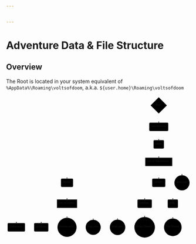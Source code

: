 ```yaml
---


---
```


<h1 id="adventure-data--file-structure">Adventure Data &amp; File Structure</h1>
<h2 id="overview">Overview</h2>
<p>The Root is located in your system equivalent of <code>%AppData%\Roaming\voltsofdoom</code>, a.k.a. <code>${user.home}\Roaming\voltsofdoom</code></p>
<div class="mermaid"><svg xmlns="http://www.w3.org/2000/svg" id="mermaid-svg-Ux3t3HMw4zSdDAmV" width="100%" style="max-width: 1014.94921875px;" viewBox="0 0 1014.94921875 785.2312469482422"><g transform="translate(-12, -12)"><g class="output"><g class="clusters"></g><g class="edgePaths"><g class="edgePath" style="opacity: 1;"><path class="path" d="M850.29296875,109.82499847412086L849.79296875,134.3249969482422L849.79296875,159.3249969482422" marker-end="url(#arrowhead34711)" style="fill:none"></path><defs><marker id="arrowhead34711" viewBox="0 0 10 10" refX="9" refY="5" markerUnits="strokeWidth" markerWidth="8" markerHeight="6" orient="auto"><path d="M 0 0 L 10 5 L 0 10 z" class="arrowheadPath" style="stroke-width: 1; stroke-dasharray: 1, 0;"></path></marker></defs></g><g class="edgePath" style="opacity: 1;"><path class="path" d="M849.79296875,205.3249969482422L849.79296875,230.3249969482422L849.79296875,255.3249969482422" marker-end="url(#arrowhead34712)" style="fill:none"></path><defs><marker id="arrowhead34712" viewBox="0 0 10 10" refX="9" refY="5" markerUnits="strokeWidth" markerWidth="8" markerHeight="6" orient="auto"><path d="M 0 0 L 10 5 L 0 10 z" class="arrowheadPath" style="stroke-width: 1; stroke-dasharray: 1, 0;"></path></marker></defs></g><g class="edgePath" style="opacity: 1;"><path class="path" d="M849.79296875,301.3249969482422L849.79296875,326.3249969482422L849.79296875,351.3249969482422" marker-end="url(#arrowhead34713)" style="fill:none"></path><defs><marker id="arrowhead34713" viewBox="0 0 10 10" refX="9" refY="5" markerUnits="strokeWidth" markerWidth="8" markerHeight="6" orient="auto"><path d="M 0 0 L 10 5 L 0 10 z" class="arrowheadPath" style="stroke-width: 1; stroke-dasharray: 1, 0;"></path></marker></defs></g><g class="edgePath" style="opacity: 1;"><path class="path" d="M775.76953125,381.37993330955175L346.15625,422.3249969482422L346.15625,465.9031219482422" marker-end="url(#arrowhead34714)" style="fill:none"></path><defs><marker id="arrowhead34714" viewBox="0 0 10 10" refX="9" refY="5" markerUnits="strokeWidth" markerWidth="8" markerHeight="6" orient="auto"><path d="M 0 0 L 10 5 L 0 10 z" class="arrowheadPath" style="stroke-width: 1; stroke-dasharray: 1, 0;"></path></marker></defs></g><g class="edgePath" style="opacity: 1;"><path class="path" d="M849.79296875,397.3249969482422L849.79296875,422.3249969482422L849.79296875,465.9031219482422" marker-end="url(#arrowhead34715)" style="fill:none"></path><defs><marker id="arrowhead34715" viewBox="0 0 10 10" refX="9" refY="5" markerUnits="strokeWidth" markerWidth="8" markerHeight="6" orient="auto"><path d="M 0 0 L 10 5 L 0 10 z" class="arrowheadPath" style="stroke-width: 1; stroke-dasharray: 1, 0;"></path></marker></defs></g><g class="edgePath" style="opacity: 1;"><path class="path" d="M910.9241536458334,397.3249969482422L977.37109375,422.3249969482422L977.37109375,447.3249969482422" marker-end="url(#arrowhead34716)" style="fill:none"></path><defs><marker id="arrowhead34716" viewBox="0 0 10 10" refX="9" refY="5" markerUnits="strokeWidth" markerWidth="8" markerHeight="6" orient="auto"><path d="M 0 0 L 10 5 L 0 10 z" class="arrowheadPath" style="stroke-width: 1; stroke-dasharray: 1, 0;"></path></marker></defs></g><g class="edgePath" style="opacity: 1;"><path class="path" d="M823.0806359642689,511.9031219482422L772.46875,555.4812469482422L772.46875,580.4812469482422" marker-end="url(#arrowhead34717)" style="fill:none"></path><defs><marker id="arrowhead34717" viewBox="0 0 10 10" refX="9" refY="5" markerUnits="strokeWidth" markerWidth="8" markerHeight="6" orient="auto"><path d="M 0 0 L 10 5 L 0 10 z" class="arrowheadPath" style="stroke-width: 1; stroke-dasharray: 1, 0;"></path></marker></defs></g><g class="edgePath" style="opacity: 1;"><path class="path" d="M876.5053015357311,511.9031219482422L927.1171875,555.4812469482422L927.1171875,580.4812469482422" marker-end="url(#arrowhead34718)" style="fill:none"></path><defs><marker id="arrowhead34718" viewBox="0 0 10 10" refX="9" refY="5" markerUnits="strokeWidth" markerWidth="8" markerHeight="6" orient="auto"><path d="M 0 0 L 10 5 L 0 10 z" class="arrowheadPath" style="stroke-width: 1; stroke-dasharray: 1, 0;"></path></marker></defs></g><g class="edgePath" style="opacity: 1;"><path class="path" d="M927.1171875,626.4812469482422L927.1171875,651.4812469482422L927.1171875,684.5828094482422" marker-end="url(#arrowhead34719)" style="fill:none"></path><defs><marker id="arrowhead34719" viewBox="0 0 10 10" refX="9" refY="5" markerUnits="strokeWidth" markerWidth="8" markerHeight="6" orient="auto"><path d="M 0 0 L 10 5 L 0 10 z" class="arrowheadPath" style="stroke-width: 1; stroke-dasharray: 1, 0;"></path></marker></defs></g><g class="edgePath" style="opacity: 1;"><path class="path" d="M772.46875,626.4812469482422L772.46875,651.4812469482422L772.46875,676.4812469482422" marker-end="url(#arrowhead34720)" style="fill:none"></path><defs><marker id="arrowhead34720" viewBox="0 0 10 10" refX="9" refY="5" markerUnits="strokeWidth" markerWidth="8" markerHeight="6" orient="auto"><path d="M 0 0 L 10 5 L 0 10 z" class="arrowheadPath" style="stroke-width: 1; stroke-dasharray: 1, 0;"></path></marker></defs></g><g class="edgePath" style="opacity: 1;"><path class="path" d="M346.15625,511.9031219482422L346.15625,555.4812469482422L346.15625,580.4812469482422" marker-end="url(#arrowhead34721)" style="fill:none"></path><defs><marker id="arrowhead34721" viewBox="0 0 10 10" refX="9" refY="5" markerUnits="strokeWidth" markerWidth="8" markerHeight="6" orient="auto"><path d="M 0 0 L 10 5 L 0 10 z" class="arrowheadPath" style="stroke-width: 1; stroke-dasharray: 1, 0;"></path></marker></defs></g><g class="edgePath" style="opacity: 1;"><path class="path" d="M290.8984375,613.00663834042L67.703125,651.4812469482422L67.703125,709.8562469482422" marker-end="url(#arrowhead34722)" style="fill:none"></path><defs><marker id="arrowhead34722" viewBox="0 0 10 10" refX="9" refY="5" markerUnits="strokeWidth" markerWidth="8" markerHeight="6" orient="auto"><path d="M 0 0 L 10 5 L 0 10 z" class="arrowheadPath" style="stroke-width: 1; stroke-dasharray: 1, 0;"></path></marker></defs></g><g class="edgePath" style="opacity: 1;"><path class="path" d="M290.8984375,622.2125021206559L204.5546875,651.4812469482422L204.5546875,709.8562469482422" marker-end="url(#arrowhead34723)" style="fill:none"></path><defs><marker id="arrowhead34723" viewBox="0 0 10 10" refX="9" refY="5" markerUnits="strokeWidth" markerWidth="8" markerHeight="6" orient="auto"><path d="M 0 0 L 10 5 L 0 10 z" class="arrowheadPath" style="stroke-width: 1; stroke-dasharray: 1, 0;"></path></marker></defs></g><g class="edgePath" style="opacity: 1;"><path class="path" d="M346.15625,626.4812469482422L346.15625,651.4812469482422L346.15625,680.4031219482422" marker-end="url(#arrowhead34724)" style="fill:none"></path><defs><marker id="arrowhead34724" viewBox="0 0 10 10" refX="9" refY="5" markerUnits="strokeWidth" markerWidth="8" markerHeight="6" orient="auto"><path d="M 0 0 L 10 5 L 0 10 z" class="arrowheadPath" style="stroke-width: 1; stroke-dasharray: 1, 0;"></path></marker></defs></g><g class="edgePath" style="opacity: 1;"><path class="path" d="M401.4140625,621.9305459374825L489.921875,651.4812469482422L489.921875,691.5437469482422" marker-end="url(#arrowhead34725)" style="fill:none"></path><defs><marker id="arrowhead34725" viewBox="0 0 10 10" refX="9" refY="5" markerUnits="strokeWidth" markerWidth="8" markerHeight="6" orient="auto"><path d="M 0 0 L 10 5 L 0 10 z" class="arrowheadPath" style="stroke-width: 1; stroke-dasharray: 1, 0;"></path></marker></defs></g><g class="edgePath" style="opacity: 1;"><path class="path" d="M401.4140625,613.0390859730444L623.6640625,651.4812469482422L623.6640625,690.4265594482422" marker-end="url(#arrowhead34726)" style="fill:none"></path><defs><marker id="arrowhead34726" viewBox="0 0 10 10" refX="9" refY="5" markerUnits="strokeWidth" markerWidth="8" markerHeight="6" orient="auto"><path d="M 0 0 L 10 5 L 0 10 z" class="arrowheadPath" style="stroke-width: 1; stroke-dasharray: 1, 0;"></path></marker></defs></g></g><g class="edgeLabels"><g class="edgeLabel" transform="" style="opacity: 1;"><g transform="translate(0,0)" class="label"><foreignObject width="0" height="0"><div xmlns="http://www.w3.org/1999/xhtml" style="display: inline-block; white-space: nowrap;"><span class="edgeLabel"></span></div></foreignObject></g></g><g class="edgeLabel" transform="" style="opacity: 1;"><g transform="translate(0,0)" class="label"><foreignObject width="0" height="0"><div xmlns="http://www.w3.org/1999/xhtml" style="display: inline-block; white-space: nowrap;"><span class="edgeLabel"></span></div></foreignObject></g></g><g class="edgeLabel" transform="" style="opacity: 1;"><g transform="translate(0,0)" class="label"><foreignObject width="0" height="0"><div xmlns="http://www.w3.org/1999/xhtml" style="display: inline-block; white-space: nowrap;"><span class="edgeLabel"></span></div></foreignObject></g></g><g class="edgeLabel" transform="" style="opacity: 1;"><g transform="translate(0,0)" class="label"><foreignObject width="0" height="0"><div xmlns="http://www.w3.org/1999/xhtml" style="display: inline-block; white-space: nowrap;"><span class="edgeLabel"></span></div></foreignObject></g></g><g class="edgeLabel" transform="" style="opacity: 1;"><g transform="translate(0,0)" class="label"><foreignObject width="0" height="0"><div xmlns="http://www.w3.org/1999/xhtml" style="display: inline-block; white-space: nowrap;"><span class="edgeLabel"></span></div></foreignObject></g></g><g class="edgeLabel" transform="" style="opacity: 1;"><g transform="translate(0,0)" class="label"><foreignObject width="0" height="0"><div xmlns="http://www.w3.org/1999/xhtml" style="display: inline-block; white-space: nowrap;"><span class="edgeLabel"></span></div></foreignObject></g></g><g class="edgeLabel" transform="" style="opacity: 1;"><g transform="translate(0,0)" class="label"><foreignObject width="0" height="0"><div xmlns="http://www.w3.org/1999/xhtml" style="display: inline-block; white-space: nowrap;"><span class="edgeLabel"></span></div></foreignObject></g></g><g class="edgeLabel" transform="" style="opacity: 1;"><g transform="translate(0,0)" class="label"><foreignObject width="0" height="0"><div xmlns="http://www.w3.org/1999/xhtml" style="display: inline-block; white-space: nowrap;"><span class="edgeLabel"></span></div></foreignObject></g></g><g class="edgeLabel" transform="" style="opacity: 1;"><g transform="translate(0,0)" class="label"><foreignObject width="0" height="0"><div xmlns="http://www.w3.org/1999/xhtml" style="display: inline-block; white-space: nowrap;"><span class="edgeLabel"></span></div></foreignObject></g></g><g class="edgeLabel" transform="" style="opacity: 1;"><g transform="translate(0,0)" class="label"><foreignObject width="0" height="0"><div xmlns="http://www.w3.org/1999/xhtml" style="display: inline-block; white-space: nowrap;"><span class="edgeLabel"></span></div></foreignObject></g></g><g class="edgeLabel" transform="" style="opacity: 1;"><g transform="translate(0,0)" class="label"><foreignObject width="0" height="0"><div xmlns="http://www.w3.org/1999/xhtml" style="display: inline-block; white-space: nowrap;"><span class="edgeLabel"></span></div></foreignObject></g></g><g class="edgeLabel" transform="" style="opacity: 1;"><g transform="translate(0,0)" class="label"><foreignObject width="0" height="0"><div xmlns="http://www.w3.org/1999/xhtml" style="display: inline-block; white-space: nowrap;"><span class="edgeLabel"></span></div></foreignObject></g></g><g class="edgeLabel" transform="" style="opacity: 1;"><g transform="translate(0,0)" class="label"><foreignObject width="0" height="0"><div xmlns="http://www.w3.org/1999/xhtml" style="display: inline-block; white-space: nowrap;"><span class="edgeLabel"></span></div></foreignObject></g></g><g class="edgeLabel" transform="" style="opacity: 1;"><g transform="translate(0,0)" class="label"><foreignObject width="0" height="0"><div xmlns="http://www.w3.org/1999/xhtml" style="display: inline-block; white-space: nowrap;"><span class="edgeLabel"></span></div></foreignObject></g></g><g class="edgeLabel" transform="" style="opacity: 1;"><g transform="translate(0,0)" class="label"><foreignObject width="0" height="0"><div xmlns="http://www.w3.org/1999/xhtml" style="display: inline-block; white-space: nowrap;"><span class="edgeLabel"></span></div></foreignObject></g></g><g class="edgeLabel" transform="" style="opacity: 1;"><g transform="translate(0,0)" class="label"><foreignObject width="0" height="0"><div xmlns="http://www.w3.org/1999/xhtml" style="display: inline-block; white-space: nowrap;"><span class="edgeLabel"></span></div></foreignObject></g></g></g><g class="nodes"><g class="node" id="root" transform="translate(849.79296875,64.6624984741211)" style="opacity: 1;"><polygon points="44.6625,0 89.325,-44.6625 44.6625,-89.325 0,-44.6625" rx="5" ry="5" transform="translate(-44.6625,44.6625)"></polygon><g class="label" transform="translate(0,0)"><g transform="translate(-16.625,-13)"><foreignObject width="33.25" height="26"><div xmlns="http://www.w3.org/1999/xhtml" style="display: inline-block; white-space: nowrap;">Root</div></foreignObject></g></g></g><g class="node" id="adventures" transform="translate(849.79296875,182.3249969482422)" style="opacity: 1;"><rect rx="5" ry="5" x="-52.1640625" y="-23" width="104.328125" height="46"></rect><g class="label" transform="translate(0,0)"><g transform="translate(-42.1640625,-13)"><foreignObject width="84.328125" height="26"><div xmlns="http://www.w3.org/1999/xhtml" style="display: inline-block; white-space: nowrap;">/adventures</div></foreignObject></g></g></g><g class="node" id="data" transform="translate(849.79296875,278.3249969482422)" style="opacity: 1;"><rect rx="5" ry="5" x="-28.5546875" y="-23" width="57.109375" height="46"></rect><g class="label" transform="translate(0,0)"><g transform="translate(-18.5546875,-13)"><foreignObject width="37.109375" height="26"><div xmlns="http://www.w3.org/1999/xhtml" style="display: inline-block; white-space: nowrap;">/data</div></foreignObject></g></g></g><g class="node" id="adventure_list" transform="translate(849.79296875,374.3249969482422)" style="opacity: 1;"><rect rx="0" ry="0" x="-74.0234375" y="-23" width="148.046875" height="46"></rect><g class="label" transform="translate(0,0)"><g transform="translate(-64.0234375,-13)"><foreignObject width="128.046875" height="26"><div xmlns="http://www.w3.org/1999/xhtml" style="display: inline-block; white-space: nowrap;">List of Adventures</div></foreignObject></g></g></g><g class="node" id="levels" transform="translate(346.15625,488.9031219482422)" style="opacity: 1;"><rect rx="5" ry="5" x="-33.234375" y="-23" width="66.46875" height="46"></rect><g class="label" transform="translate(0,0)"><g transform="translate(-23.234375,-13)"><foreignObject width="46.46875" height="26"><div xmlns="http://www.w3.org/1999/xhtml" style="display: inline-block; white-space: nowrap;">/levels</div></foreignObject></g></g></g><g class="node" id="sheets" transform="translate(849.79296875,488.9031219482422)" style="opacity: 1;"><rect rx="5" ry="5" x="-36" y="-23" width="72" height="46"></rect><g class="label" transform="translate(0,0)"><g transform="translate(-26,-13)"><foreignObject width="52" height="26"><div xmlns="http://www.w3.org/1999/xhtml" style="display: inline-block; white-space: nowrap;">/sheets</div></foreignObject></g></g></g><g class="node" id="adventure_data" transform="translate(977.37109375,488.9031219482422)" style="opacity: 1;"><circle x="-41.578125" y="-23" r="41.578125"></circle><g class="label" transform="translate(0,0)"><g transform="translate(-31.578125,-13)"><foreignObject width="63.15625" height="26"><div xmlns="http://www.w3.org/1999/xhtml" style="display: inline-block; white-space: nowrap;">data.json</div></foreignObject></g></g></g><g class="node" id="sheets-entities" transform="translate(772.46875,603.4812469482422)" style="opacity: 1;"><rect rx="5" ry="5" x="-39.4296875" y="-23" width="78.859375" height="46"></rect><g class="label" transform="translate(0,0)"><g transform="translate(-29.4296875,-13)"><foreignObject width="58.859375" height="26"><div xmlns="http://www.w3.org/1999/xhtml" style="display: inline-block; white-space: nowrap;">/entities</div></foreignObject></g></g></g><g class="node" id="sheets-tiles" transform="translate(927.1171875,603.4812469482422)" style="opacity: 1;"><rect rx="5" ry="5" x="-28.0390625" y="-23" width="56.078125" height="46"></rect><g class="label" transform="translate(0,0)"><g transform="translate(-18.0390625,-13)"><foreignObject width="36.078125" height="26"><div xmlns="http://www.w3.org/1999/xhtml" style="display: inline-block; white-space: nowrap;">/tiles</div></foreignObject></g></g></g><g class="node" id="tile_sheet" transform="translate(927.1171875,732.8562469482422)" style="opacity: 1;"><circle x="-48.2734375" y="-23" r="48.2734375"></circle><g class="label" transform="translate(0,0)"><g transform="translate(-38.2734375,-13)"><foreignObject width="76.546875" height="26"><div xmlns="http://www.w3.org/1999/xhtml" style="display: inline-block; white-space: nowrap;">Tile Sheets</div></foreignObject></g></g></g><g class="node" id="entity_sheet" transform="translate(772.46875,732.8562469482422)" style="opacity: 1;"><circle x="-56.375" y="-23" r="56.375"></circle><g class="label" transform="translate(0,0)"><g transform="translate(-46.375,-13)"><foreignObject width="92.75" height="26"><div xmlns="http://www.w3.org/1999/xhtml" style="display: inline-block; white-space: nowrap;">Entity Sheets</div></foreignObject></g></g></g><g class="node" id="levels_list" transform="translate(346.15625,603.4812469482422)" style="opacity: 1;"><rect rx="0" ry="0" x="-55.2578125" y="-23" width="110.515625" height="46"></rect><g class="label" transform="translate(0,0)"><g transform="translate(-45.2578125,-13)"><foreignObject width="90.515625" height="26"><div xmlns="http://www.w3.org/1999/xhtml" style="display: inline-block; white-space: nowrap;">List of Levels</div></foreignObject></g></g></g><g class="node" id="behaviors" transform="translate(67.703125,732.8562469482422)" style="opacity: 1;"><rect rx="5" ry="5" x="-47.703125" y="-23" width="95.40625" height="46"></rect><g class="label" transform="translate(0,0)"><g transform="translate(-37.703125,-13)"><foreignObject width="75.40625" height="26"><div xmlns="http://www.w3.org/1999/xhtml" style="display: inline-block; white-space: nowrap;">/behaviors</div></foreignObject></g></g></g><g class="node" id="puzzles" transform="translate(204.5546875,732.8562469482422)" style="opacity: 1;"><rect rx="5" ry="5" x="-39.1484375" y="-23" width="78.296875" height="46"></rect><g class="label" transform="translate(0,0)"><g transform="translate(-29.1484375,-13)"><foreignObject width="58.296875" height="26"><div xmlns="http://www.w3.org/1999/xhtml" style="display: inline-block; white-space: nowrap;">/puzzles</div></foreignObject></g></g></g><g class="node" id="levels-entities" transform="translate(346.15625,732.8562469482422)" style="opacity: 1;"><circle x="-52.453125" y="-23" r="52.453125"></circle><g class="label" transform="translate(0,0)"><g transform="translate(-42.453125,-13)"><foreignObject width="84.90625" height="26"><div xmlns="http://www.w3.org/1999/xhtml" style="display: inline-block; white-space: nowrap;">entities.json</div></foreignObject></g></g></g><g class="node" id="levels-map" transform="translate(489.921875,732.8562469482422)" style="opacity: 1;"><circle x="-41.3125" y="-23" r="41.3125"></circle><g class="label" transform="translate(0,0)"><g transform="translate(-31.3125,-13)"><foreignObject width="62.625" height="26"><div xmlns="http://www.w3.org/1999/xhtml" style="display: inline-block; white-space: nowrap;">map.json</div></foreignObject></g></g></g><g class="node" id="levels-level" transform="translate(623.6640625,732.8562469482422)" style="opacity: 1;"><circle x="-42.4296875" y="-23" r="42.4296875"></circle><g class="label" transform="translate(0,0)"><g transform="translate(-32.4296875,-13)"><foreignObject width="64.859375" height="26"><div xmlns="http://www.w3.org/1999/xhtml" style="display: inline-block; white-space: nowrap;">level.json</div></foreignObject></g></g></g></g></g></g></svg></div>

